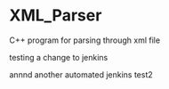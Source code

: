 # XML_Parser
C++ program for parsing through xml file

testing a change to jenkins

annnd another automated jenkins test2
